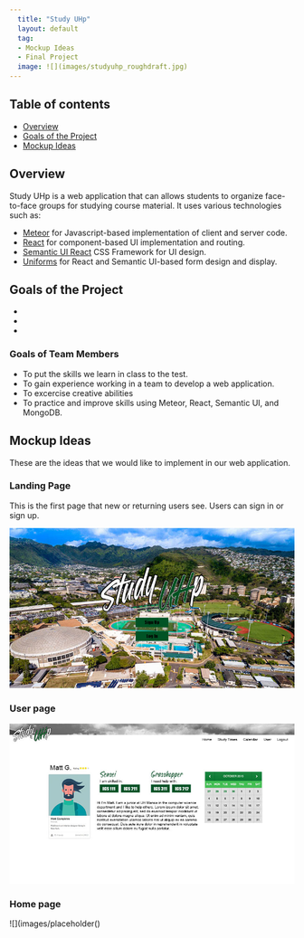 ```yaml
---
  title: "Study UHp"
  layout: default
  tag: 
  - Mockup Ideas
  - Final Project
  image: ![](images/studyuhp_roughdraft.jpg)
---
```


## Table of contents

* [Overview](#overview)
* [Goals of the Project](#goals-of-the-project)
* [Mockup Ideas](#mockup-ideas)

## Overview

Study UHp is a web application that can allows students to organize face-to-face groups for studying course material. It uses various technologies such as: 

* [Meteor](https://www.meteor.com/) for Javascript-based implementation of client and server code.
* [React](https://reactjs.org/) for component-based UI implementation and routing.
* [Semantic UI React](https://react.semantic-ui.com/) CSS Framework for UI design.
* [Uniforms](https://uniforms.tools/) for React and Semantic UI-based form design and display.

## Goals of the Project

* 
*
*

### Goals of Team Members

* To put the skills we learn in class to the test.
* To gain experience working in a team to develop a web application.
* To excercise creative abilities
* To practice and improve skills using Meteor, React, Semantic UI, and MongoDB.

## Mockup Ideas

These are the ideas that we would like to implement in our web application.

### Landing Page

This is the first page that new or returning users see. Users can sign in or sign up.

![](images/landing_mockup_color.jpg)

### User page

![](images/user_mockup.jpg)

### Home page



![](images/placeholder()

